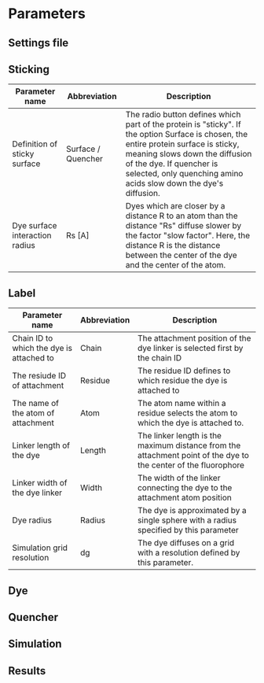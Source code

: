 # Parameters

## Settings file


## Sticking

| Parameter name | Abbreviation | Description |
|--------------------------------|--------------------|------------------------------------------------------------------------------------------------------------------------------------------------------------------------------------------------------------------------------------------------------------------------|
| Definition of sticky surface | Surface / Quencher | The radio button defines which part of the protein is "sticky". If the option Surface is chosen, the entire protein surface is sticky, meaning slows down the diffusion of the dye. If quencher is selected, only quenching amino acids slow down the dye's diffusion. |
| Dye surface interaction radius | Rs [A] | Dyes which are closer by a distance R to an atom than the distance "Rs" diffuse slower by the factor "slow factor". Here, the distance R is the distance between the center of the dye and the center of the atom. |

## Label

| Parameter name | Abbreviation | Description |
|------------------------------------------|--------------|-----------------------------------------------------------------------------------------------------------------|
| Chain ID to which the dye is attached to | Chain | The attachment position of the dye linker is selected first by the chain ID |
| The resiude ID of attachment | Residue | The residue ID defines to which residue the dye is attached to |
| The name of the atom of attachment | Atom | The atom name within a residue selects the atom to which the dye is attached to. |
| Linker length of the dye | Length | The linker length is the maximum distance from the attachment point of the dye to the center of the fluorophore |
| Linker width of the dye linker | Width | The width of the linker connecting the dye to the attachment atom position |
| Dye radius | Radius | The dye is approximated by a single sphere with a radius specified by this parameter |
| Simulation grid resolution | dg | The dye diffuses on a grid with a resolution defined by this parameter. |

## Dye

## Quencher

## Simulation

## Results

